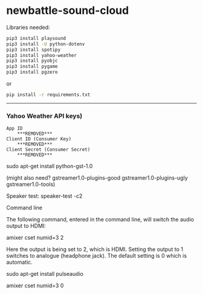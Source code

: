 # newbattle-sound-cloud

Libraries needed:
```sh
pip3 install playsound
pip3 install -U python-dotenv
pip3 install spotipy
pip3 install yahoo-weather
pip3 install pyobjc
pip3 install pygame
pip3 install pgzero
```
or

```sh
pip install -r requirements.txt
```
---

### Yahoo Weather API keys)
```
App ID
    ***REMOVED***
Client ID (Consumer Key)
    ***REMOVED***
Client Secret (Consumer Secret)
    ***REMOVED***
```


sudo apt-get install python-gst-1.0

(might also need? gstreamer1.0-plugins-good gstreamer1.0-plugins-ugly gstreamer1.0-tools)

Speaker test:
speaker-test -c2


Command line

The following command, entered in the command line, will switch the audio output to HDMI:

amixer cset numid=3 2

Here the output is being set to 2, which is HDMI. Setting the output to 1 switches to analogue (headphone jack). The default setting is 0 which is automatic.


sudo apt-get install pulseaudio

amixer cset numid=3 0
